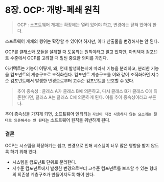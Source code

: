 # 8장. OCP: 개방-폐쇄 원칙

> OCP : 소프트웨어 개체는 확장에는 열려 있어야 하고, 변경에는 닫혀 있어야 한다.

소프트웨어 개체의 행위는 확장할 수 있어야 하지만, 이때 산출물을 변경해서는 안 된다.

OCP를 클래스와 모듈을 설계할 때 도움되는 원칙이라고 알고 있지만, 아키텍처 컴포넌트 수준에서 OCP를 고려할 때 훨씬 중요한 의미를 가진다.

아키텍트는 기능이 어떻게, 왜, 언제 발생하는지에 따라서 기능을 분리하고, 분리한 기능을 컴포넌트의 계층구조로 조직화한다. 컴포넌트 계층구조를 이와 같이 조직화하면 저수준 컴포넌트에서 발생한 변경으로부터 고수준 컴포넌트를 보호할 수 있다.

> 추이 종속성 : 클래스 A가 클래스 B에 의존하고, 다시 클래스 B가 클래스 C에 의존한다면, 클래스 A는 클래스 C에 의존하게 된다. 이를 추이 종속성이라고 부른다.

추이 종속성을 가지게 되면, 소프트웨어 엔티티는 `자신이 직접 사용하지 않는 요소에는 절대로 의존해서는 안 된다`는 소프트웨어 원칙을 위반하게 된다.

### 결론 

OCP는 시스템을 확장하기는 쉽고, 변경으로 인해 시스템이 너무 많은 영향을 받지 않도록 하기 위해 있다. 

* 시스템을 컴포넌트 단위로 분리한다. 
* 저수준 컴포넌트에서 발생한 변경으로부터 고수준 컴포넌트를 보호할 수 있는 형태의 의존성 계층구조가 만들어지도록 해야 한다.

